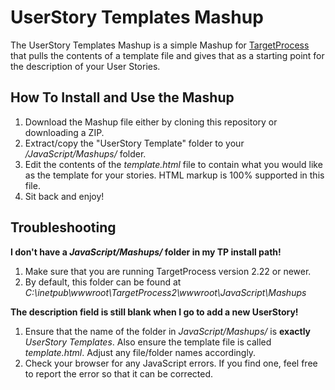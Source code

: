 UserStory Templates Mashup
==========================

The UserStory Templates Mashup is a simple Mashup for 
[TargetProcess](http://www.targetprocess.com) that pulls the
contents of a template file and gives that as a starting point 
for the description of your User Stories.

How To Install and Use the Mashup
---------------------------------

1. Download the Mashup file either by cloning this repository or
   downloading a ZIP.
2. Extract/copy the "UserStory Template" folder to your 
   _<TargetProcess Install Path>/JavaScript/Mashups/_ folder.
3. Edit the contents of the _template.html_ file to contain what 
   you would like as the template for your stories.  HTML markup 
   is 100% supported in this file.
4. Sit back and enjoy!

Troubleshooting
---------------

**I don't have a _JavaScript/Mashups/_ folder in my TP install path!**
1. Make sure that you are running TargetProcess version 2.22 or newer.
2. By default, this folder can be found at _C:\inetpub\wwwroot\TargetProcess2\wwwroot\JavaScript\Mashups_

**The description field is still blank when I go to add a new UserStory!**
1. Ensure that the name of the folder in _JavaScript/Mashups/_ is **exactly**
   _UserStory Templates_.  Also ensure the template file is called _template.html_. 
   Adjust any file/folder names accordingly.
2. Check your browser for any JavaScript errors.  If you find one, feel free 
   to report the error so that it can be corrected.
